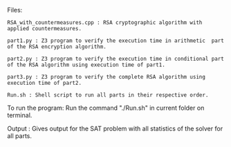 Files:

    RSA_with_countermeasures.cpp : RSA cryptographic algorithm with applied countermeasures.

    part1.py : Z3 program to verify the execution time in arithmetic  part of the RSA encryption algorithm.

    part2.py : Z3 program to verify the execution time in conditional part of the RSA algorithm using execution time of part1.

    part3.py : Z3 program to verify the complete RSA algorithm using execution time of part2.

    Run.sh : Shell script to run all parts in their respective order.

To run the program:
     Run the command "./Run.sh" in current folder on terminal. 

Output :
    Gives output for the SAT problem with all statistics of the solver for all parts.

    
